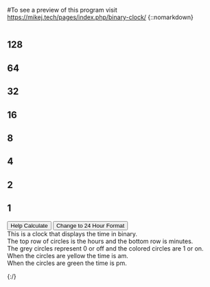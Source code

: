 #To see a preview of this program visit https://mikej.tech/pages/index.php/binary-clock/
{::nomarkdown}
<!DOCTYPE html>
<html>
<head>
  <meta charset="utf-8">
  <link rel="stylesheet" href="stylesheet.css">
  <script type="text/javascript" src="script.js"></script>
  <meta name="viewport" content="width=device-width, initial-scale=1.0">
</head>
<body onload="setTime();about();">
  <div class="column">
    <div id="clock">
      <div class="hours" id="hourLED">
        <div class="light"></div>
        <div class="light"></div>
        <div class="light" id="hours_thritytwo"></div>
        <div class="light" id="hours_sixteen"></div>
        <div class="light" id="hours_eight"></div>
        <div class="light" id="hours_four"></div>
        <div class="light" id="hours_two"></div>
        <div class="light" id="hours_one"></div>
      </div>
      <div id="hours"></div>
    </div>
    <div id="about">
      <div class="minutes" id="minLED">
        <div class="light"></div>
        <div class="light"></div>
        <div class="light" id="minutes_thritytwo"></div>
        <div class="light" id="minutes_sixteen"></div>
        <div class="light" id="minutes_eight"></div>
        <div class="light" id="minutes_four"></div>
        <div class="light" id="minutes_two"></div>
        <div class="light" id="minutes_one"></div>
      </div>
      <div id="minutes"></div>
    </div>
    <div id="value">
      <div id="data"><h2>128</h2></div>
      <div id="data"><h2>64</h2></div>
      <div id="data"><h2>32</h2></div>
      <div id="data"><h2>16</h2></div>
      <div id="data"><h2>8</h2></div>
      <div id="data"><h2>4</h2></div>
      <div id="data"><h2>2</h2></div>
      <div id="data"><h2>1</h2></div>
    </div>
  </div>
  <button type="button" id="button" onclick="assist();">Help Calculate</button>
  <button id="form" onclick="format('switch');">Change to 24 Hour Format</button>
  <div id="info">This is a clock that displays the time in binary.<br>The top row of circles is the hours
    and the bottom row is minutes.<br>The grey circles represent 0 or off and the colored circles are 1 or on.</div>
    <div id="aminfo">When the circles are yellow the time is am.</div>
    <div id="pminfo">When the circles are green the time is pm.</div>
  </body>
  </html>

{:/}
